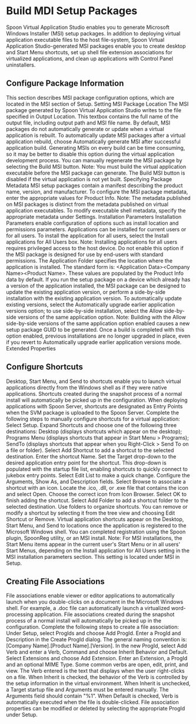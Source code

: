 # Build MDI Setup Packages #
Spoon Virtual Application Studio enables you to generate Microsoft Windows Installer (MSI) setup packages. In addition to deploying virtual application executable files to the host file-system, Spoon Virtual Application Studio-generated MSI packages enable you to create desktop and Start Menu shortcuts, set up shell file extension associations for virtualized applications, and clean up applications with Control Panel uninstallers.

## Configure Package Information ##
This section describes MSI package configuration options, which are located in the MSI section of Setup.
Setting MSI Package Location
The MSI package generated by Spoon Virtual Application Studio writes to the file specified in Output Location. This textbox contains the full name of the output file, including  output path and MSI file name.
By default, MSI packages do not automatically generate or update when a virtual application is rebuilt. To automatically update MSI packages after a virtual application rebuild, choose Automatically generate MSI after successful application build. Generating MSIs on every build can be time consuming, so it may be better to disable this option during the virtual application development process.
You can manually regenerate the MSI package by selecting the Build MSI button.
Note: You must build the virtual application executable before the MSI package can generate. The Build MSI button is disabled if the virtual application is not yet built.
Specifying Package Metadata
MSI setup packages contain a manifest describing the product name, version, and manufacturer. To configure the MSI package metadata, enter the appropriate values for Product Info.
Note: The metadata published on MSI packages is distinct from the metadata published on virtual application executables. To modify executable shell metadata, specify the appropriate metadata under Settings.
Installation Parameters
Installation Parameters enable configuration of options such as install location and permissions parameters.
Applications can be installed for current users or for all users. To install the application for all users, select the Install applications for All Users box.
Note: Installing applications for all users requires privileged access to the host device. Do not enable this option if the MSI package is designed for use by end-users with standard permissions.
The Application Folder specifies the location where the application is installed. The standard form is: \<Application Data>\<Company Name>\<Product Name>. These values are populated by the Product Info data by default.
If you run the setup package on a device which already has a version of the application installed, the MSI package can be designed to update the existing application version, or perform a side-by-side installation with the existing application version. 
To automatically update existing versions, select the Automatically upgrade earlier application versions option; to use side-by-side installation, select the Allow side-by-side versions of the same application option.
Note: Building with the Allow side-by-side versions of the same application option enabled causes a new setup package GUID to be generated. Once a build is completed with this option enabled, previous installations are no longer upgraded in place, even if you revert to Automatically upgrade earlier application versions mode.
Extended Properties

## Configure Shortcuts ##
Desktop, Start Menu, and Send to shortcuts enable you to launch virtual applications directly from the Windows shell as if they were native applications. Shortcuts created during the snapshot process of a normal install will automatically be picked up in the configuration. When deploying applications with Spoon Server, shortcuts are designated as Entry Points when the SVM package is uploaded to the Spoon Server.
Complete the following steps to manually configure shortcuts for a virtual application:
Select Setup.
Expand Shortcuts and choose one of the following three destinations: Desktop (displays shortcuts which appear on the desktop); Programs Menu (displays shortcuts that appear in Start Menu > Programs); SendTo (displays shortcuts that appear when you Right-Click > Send To on a file or folder).
Select Add Shortcut to add a shortcut to the selected destination.
Enter the shortcut Name.
Set the Target drop-down to the desired application entry point for the shortcut. This drop-down is populated with the startup file list, enabling shortcuts to quickly connect to jukebox entry points. Select Edit List to make a quick change.
Configure the Arguments, Show As, and Description fields.
Select Browse to associate a shortcut with an icon. Locate the .ico, .dll, or .exe file that contains the icon and select Open. Choose the correct icon from Icon Browser.
Select OK to finish adding the shortcut.
Select Add Folder to add a shortcut folder to the selected destination. Use folders to organize shortcuts. You can remove or modify a shortcut by selecting it from the tree view and choosing Edit Shortcut or Remove.
Virtual application shortcuts appear on the Desktop, Start Menu, and Send to locations once the application is registered to the Microsoft Windows shell. You can completed registration using the Spoon plugin, SpoonReg utility, or an MSI install.
Note:  For MSI installations, the Start Menu items appear in the current user's Start Menu or in all users' Start Menus, depending on the Install application for All Users setting in the MSI installation parameters section. This setting is located under MSI in Setup.

## Creating File Associations ##

File associations enable viewer or editor applications to automatically launch when you double-clicks on a document in the Microsoft Windows shell. For example, a .doc file can automatically launch a virtualized word-processing application. File associations created during the snapshot process of a normal install will automatically be picked up in the configuration.
Complete the following steps to create a file association:
Under Setup, select ProgIds and choose Add ProgId. 
Enter a ProgId and Description in the Create ProgId dialog. The general naming convention is: [Company Name].[Product Name].[Version]. 
In the new ProgId, select Add Verb and enter a Verb, Command and choose Inherit Behavior and Default. 
Select Extensions and choose Add Extension. Enter an Extension, a ProgId and an optional MIME Type.
Some common verbs are open, edit, print, and view. The Verb entered is the text that displays when the user right-clicks on a file. When Inherit is checked, the behavior of the Verb is controlled by the setup information in the virtual environment. When Inherit is unchecked, a Target startup file and Arguments must be entered manually. The Arguments field should contain "%1". When Default is checked, Verb is automatically executed when the file is double-clicked.
File association properties can be modified or deleted by selecting the appropriate ProgId under Setup.
